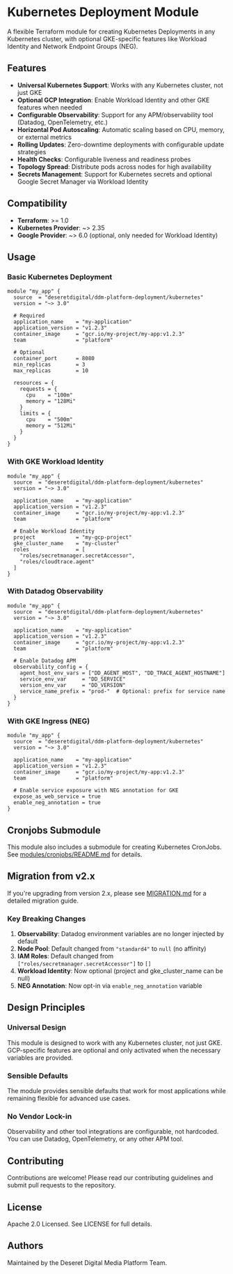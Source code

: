 # Kubernetes Deployment Module

A flexible Terraform module for creating Kubernetes Deployments in any Kubernetes cluster, with optional GKE-specific features like Workload Identity and Network Endpoint Groups (NEG).

## Features

- **Universal Kubernetes Support**: Works with any Kubernetes cluster, not just GKE
- **Optional GCP Integration**: Enable Workload Identity and other GKE features when needed
- **Configurable Observability**: Support for any APM/observability tool (Datadog, OpenTelemetry, etc.)
- **Horizontal Pod Autoscaling**: Automatic scaling based on CPU, memory, or external metrics
- **Rolling Updates**: Zero-downtime deployments with configurable update strategies
- **Health Checks**: Configurable liveness and readiness probes
- **Topology Spread**: Distribute pods across nodes for high availability
- **Secrets Management**: Support for Kubernetes secrets and optional Google Secret Manager via Workload Identity

## Compatibility

- **Terraform**: >= 1.0
- **Kubernetes Provider**: ~> 2.35
- **Google Provider**: ~> 6.0 (optional, only needed for Workload Identity)

## Usage

### Basic Kubernetes Deployment

```hcl
module "my_app" {
  source  = "deseretdigital/ddm-platform-deployment/kubernetes"
  version = "~> 3.0"

  # Required
  application_name    = "my-application"
  application_version = "v1.2.3"
  container_image     = "gcr.io/my-project/my-app:v1.2.3"
  team                = "platform"
  
  # Optional
  container_port      = 8080
  min_replicas        = 3
  max_replicas        = 10
  
  resources = {
    requests = {
      cpu    = "100m"
      memory = "128Mi"
    }
    limits = {
      cpu    = "500m"
      memory = "512Mi"
    }
  }
}
```

### With GKE Workload Identity

```hcl
module "my_app" {
  source  = "deseretdigital/ddm-platform-deployment/kubernetes"
  version = "~> 3.0"

  application_name    = "my-application"
  application_version = "v1.2.3"
  container_image     = "gcr.io/my-project/my-app:v1.2.3"
  team                = "platform"

  # Enable Workload Identity
  project             = "my-gcp-project"
  gke_cluster_name    = "my-cluster"
  roles               = [
    "roles/secretmanager.secretAccessor",
    "roles/cloudtrace.agent"
  ]
}
```

### With Datadog Observability

```hcl
module "my_app" {
  source  = "deseretdigital/ddm-platform-deployment/kubernetes"
  version = "~> 3.0"

  application_name    = "my-application"
  application_version = "v1.2.3"
  container_image     = "gcr.io/my-project/my-app:v1.2.3"
  team                = "platform"

  # Enable Datadog APM
  observability_config = {
    agent_host_env_vars = ["DD_AGENT_HOST", "DD_TRACE_AGENT_HOSTNAME"]
    service_env_var     = "DD_SERVICE"
    version_env_var     = "DD_VERSION"
    service_name_prefix = "prod-"  # Optional: prefix for service name
  }
}
```

### With GKE Ingress (NEG)

```hcl
module "my_app" {
  source  = "deseretdigital/ddm-platform-deployment/kubernetes"
  version = "~> 3.0"

  application_name    = "my-application"
  application_version = "v1.2.3"
  container_image     = "gcr.io/my-project/my-app:v1.2.3"
  team                = "platform"

  # Enable service exposure with NEG annotation for GKE
  expose_as_web_service = true
  enable_neg_annotation = true
}
```

## Cronjobs Submodule

This module also includes a submodule for creating Kubernetes CronJobs. See [modules/cronjobs/README.md](./modules/cronjobs/README.md) for details.

## Migration from v2.x

If you're upgrading from version 2.x, please see [MIGRATION.md](./MIGRATION.md) for a detailed migration guide.

### Key Breaking Changes

1. **Observability**: Datadog environment variables are no longer injected by default
2. **Node Pool**: Default changed from `"standard4"` to `null` (no affinity)
3. **IAM Roles**: Default changed from `["roles/secretmanager.secretAccessor"]` to `[]`
4. **Workload Identity**: Now optional (project and gke_cluster_name can be null)
5. **NEG Annotation**: Now opt-in via `enable_neg_annotation` variable

## Design Principles

### Universal Design
This module is designed to work with any Kubernetes cluster, not just GKE. GCP-specific features are optional and only activated when the necessary variables are provided.

### Sensible Defaults
The module provides sensible defaults that work for most applications while remaining flexible for advanced use cases.

### No Vendor Lock-in
Observability and other tool integrations are configurable, not hardcoded. You can use Datadog, OpenTelemetry, or any other APM tool.

## Contributing

Contributions are welcome! Please read our contributing guidelines and submit pull requests to the repository.

## License

Apache 2.0 Licensed. See LICENSE for full details.

## Authors

Maintained by the Deseret Digital Media Platform Team.
